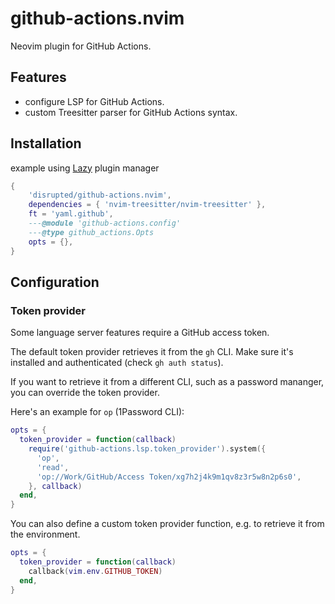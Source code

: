 # github-actions.nvim

Neovim plugin for GitHub Actions.

## Features

- configure LSP for GitHub Actions.
- custom Treesitter parser for GitHub Actions syntax.

## Installation

example using [Lazy](https://github.com/folke/lazy.nvim) plugin manager

```lua
{
    'disrupted/github-actions.nvim',
    dependencies = { 'nvim-treesitter/nvim-treesitter' },
    ft = 'yaml.github',
    ---@module 'github-actions.config'
    ---@type github_actions.Opts
    opts = {},
}
```

## Configuration

### Token provider

Some language server features require a GitHub access token.

The default token provider retrieves it from the `gh` CLI. Make sure it's installed and authenticated (check `gh auth status`).

If you want to retrieve it from a different CLI, such as a password mananger, you can override the token provider.

Here's an example for `op` (1Password CLI):

```lua
opts = {
  token_provider = function(callback)
    require('github-actions.lsp.token_provider').system({
      'op',
      'read',
      'op://Work/GitHub/Access Token/xg7h2j4k9m1qv8z3r5w8n2p6s0',
    }, callback)
  end,
}
```

You can also define a custom token provider function, e.g. to retrieve it from the environment.

```lua
opts = {
  token_provider = function(callback)
    callback(vim.env.GITHUB_TOKEN)
  end,
}
```
